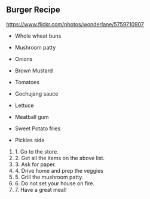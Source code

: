 ## Burger Recipe

https://www.flickr.com/photos/wonderlane/5759710907 

- Whole wheat buns

- Mushroom patty

- Onions

- Brown Mustard

- Tomatoes

- Gochujang sauce

- Lettuce

- Meatball gum

- Sweet Potato fries

- Pickles side

<ol>
<li>1. Go to the store.</li>
<li>2. Get all the items on the above list. </li>
<li>3. Ask for paper.</li>
<li>4. Drive home and prep the veggies</li>
<li>5. Grill the mushroom patty.</li>
<li>6. Do not set your house on fire.</li>
<li>7. Have a great meal!</li>
</ol>
